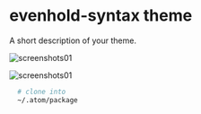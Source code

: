# evenhold-syntax theme

A short description of your theme.

![screenshots01](https://github.com/evenhold/evenhold-syntax/blob/master/screenshots/Screenshot%20from%202018-01-22%2018-31-47.png)

![screenshots01](https://github.com/evenhold/evenhold-syntax/blob/master/screenshots/Screenshot%20from%202018-01-22%2018-33-31.png)

```bash
  # clone into
  ~/.atom/package
```
